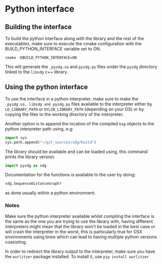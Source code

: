 # Python interface

## Building the interface
To build the python interface along with the library and the rest of the executables,
make sure to execute the cmake configuration with the BUILD_PYTHON_INTERFACE variable set to ON.

`cmake -DBUILD_PYTHON_INTERFACE=ON`

This will generate the `_pysdg.so` and `pysdg.py` files under the `pysdg` directory linked to the `libsdg` c++ library.

## Using the python interface

To use the interface in a python interpreter, make sure to make the `_pysdg.so, libsdg and pysdg.py`  files
available to the interpreter either by `LD_LIBRARY_PATH` or `DYLIB_LIBRARY_PATH` (depending on your OS) or
by copying the files to the working directory of the interpreter.

Another option is to append the location of the compiled `bsg` objects to the python interpreter path using, e.g:

```python
import sys
sys.path.append("~/git_sources/sdg/build")
```

The library should be available and can be loaded using, this command prints the library version:

```python
import pysdg as sdg
```

Documentation for the functions is available to the user by doing:

```python
sdg.SequenceDistanceGraph?
```

as done usually within a python environment.

### Notes
Make sure the python interpreter available whilst compiling the interface is the same
as the one you are trying to use the library with, having different interpreters might
mean that the library won't be loaded in the best case or will crash the 
interpreter in the worst, this is particularly true for OSX environments using brew
which can lead to having multiple python versions coexisting.

In order to redirect the library output to the interpreter, make sure you have the 
`wurlitzer` package installed. To install it, use `pip install wurlitzer`